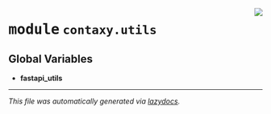 <!-- markdownlint-disable -->

<a href="https://github.com/ml-tooling/contaxy/blob/main/backend/src/contaxy/utils/__init__.py"><img align="right" style="float:right;" src="https://img.shields.io/badge/-source-cccccc?style=flat-square"></a>

# <kbd>module</kbd> `contaxy.utils`




**Global Variables**
---------------
- **fastapi_utils**




---

_This file was automatically generated via [lazydocs](https://github.com/ml-tooling/lazydocs)._
